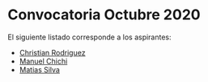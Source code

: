 # Convocatoria Octubre 2020

El siguiente listado corresponde a los aspirantes:

* [Christian Rodriguez](aspirante-rodriguez.christian/)
* [Manuel Chichi](aspirante-chichi.manuel/)
* [Matias Silva](aspirante-silva.matias/)
